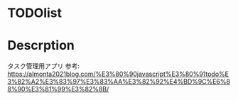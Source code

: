 # TODOlist
# Descrption
  タスク管理用アプリ
  参考: https://almonta2021blog.com/%E3%80%90javascript%E3%80%91todo%E3%82%A2%E3%83%97%E3%83%AA%E3%82%92%E4%BD%9C%E6%88%90%E3%81%99%E3%82%8B/
